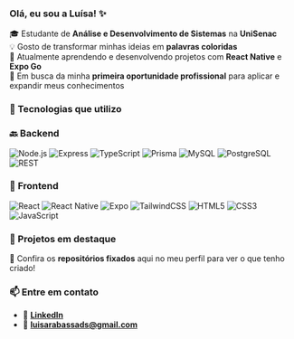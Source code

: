 ### Olá, eu sou a Luísa! ✨  

🎓 Estudante de **Análise e Desenvolvimento de Sistemas** na **UniSenac**  
💡 Gosto de transformar minhas ideias em **palavras coloridas**  
🌱 Atualmente aprendendo e desenvolvendo projetos com **React Native** e **Expo Go**  
🎯 Em busca da minha **primeira oportunidade profissional** para aplicar e expandir meus conhecimentos  


### 🧠 Tecnologias que utilizo  

### 🔙 **Backend**  
![Node.js](https://img.shields.io/badge/Node.js-339933?style=for-the-badge&logo=node.js&logoColor=white)
![Express](https://img.shields.io/badge/Express.js-000000?style=for-the-badge&logo=express&logoColor=white)
![TypeScript](https://img.shields.io/badge/TypeScript-3178C6?style=for-the-badge&logo=typescript&logoColor=white)
![Prisma](https://img.shields.io/badge/Prisma-2D3748?style=for-the-badge&logo=prisma&logoColor=white)
![MySQL](https://img.shields.io/badge/MySQL-4479A1?style=for-the-badge&logo=mysql&logoColor=white)
![PostgreSQL](https://img.shields.io/badge/PostgreSQL-4169E1?style=for-the-badge&logo=postgresql&logoColor=white)
![REST](https://img.shields.io/badge/REST-02569B?style=for-the-badge&logo=rest&logoColor=white)


### 🎨 **Frontend**  
![React](https://img.shields.io/badge/React-61DAFB?style=for-the-badge&logo=react&logoColor=black)
![React Native](https://img.shields.io/badge/React%20Native-20232A?style=for-the-badge&logo=react&logoColor=61DAFB)
![Expo](https://img.shields.io/badge/Expo-000020?style=for-the-badge&logo=expo&logoColor=white)
![TailwindCSS](https://img.shields.io/badge/TailwindCSS-38B2AC?style=for-the-badge&logo=tailwindcss&logoColor=white)
![HTML5](https://img.shields.io/badge/HTML5-E34F26?style=for-the-badge&logo=html5&logoColor=white)
![CSS3](https://img.shields.io/badge/CSS3-1572B6?style=for-the-badge&logo=css3&logoColor=white)
![JavaScript](https://img.shields.io/badge/JavaScript-F7DF1E?style=for-the-badge&logo=javascript&logoColor=black)


### 🚀 Projetos em destaque  
🔗 Confira os **repositórios fixados** aqui no meu perfil para ver o que tenho criado!


### 📫 Entre em contato  
- 💼 [**LinkedIn**](https://www.linkedin.com/in/luísa-rabassa)  
- 📧 **luisarabassads@gmail.com**

